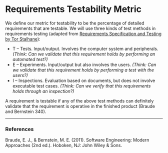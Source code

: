 # Requirements Testability Metric

We define our metric for testability to be the percentage of detailed requirements 
that are testable. We will use three kinds of test methods in requirements testing 
(adapted from [Requirements Specification and Testing by Tor Stalhane](http://www.idi.ntnu.no/emner/tdt4242/foiler/3-2-Testability.ppt)):

* T – Tests. Input/output. Involves the computer system and peripherals. *(Think: Can we validate that this requirement holds by performing an automated test?)*
* E – Experiments. Input/output but also involves the users. *(Think: Can we validate that this requirement holds by performing a test with the users?)*
* I – Inspections. Evaluation based on documents, but does not involve executable test cases. *(Think: Can we verify that this requirements holds through an inspection?)*

A requirement is testable if any of the above test methods can definitely validate 
that the requirement is operative in the finished product (Braude and Bernstein 340).

---

### References

Braude, E. J., & Bernstein, M. E. (2011). Software Engineering: Modern Approaches 
(2nd ed.). Hoboken, NJ: John Wiley & Sons.
